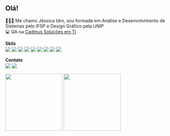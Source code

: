 ## Olá! 
<p> 👱🏼‍♀️ Me chamo Jéssica Idro, sou formada em Análise e Desenvolvimento de Sistemas pelo IFSP e Design Gráfico pela UNIP
<br>
💻 QA na <a href="https://cadmus.com.br/">Cadmus Soluções em TI</a> 
</p>
<div style="display: inline_block">
	<b>Skils</b>
	<br>
	<img align="center" src="https://img.shields.io/badge/JavaScript-323330?style=for-the-badge&logo=javascript&logoColor=F7DF1E">
	<img align="center" src="https://img.shields.io/badge/TypeScript-007ACC?style=for-the-badge&logo=typescript&logoColor=white">
	<img align="center" src="https://img.shields.io/badge/HTML5-E34F26?style=for-the-badge&logo=html5&logoColor=white">
	<img align="center" src="https://img.shields.io/badge/CSS3-1572B6?style=for-the-badge&logo=css3&logoColor=white">
	<img align="center" src="https://img.shields.io/badge/Angular-dd1b16?style=for-the-badge&logo=angular&logoColor=white">
	<img align="center" src="https://img.shields.io/badge/React-20232A?style=for-the-badge&logo=react&logoColor=61DAFB">
	<img align="center" src="https://img.shields.io/badge/Cypress-20232A?style=for-the-badge&logo=cypress&logoColor=61DAFB">
	<img align="center" src="https://img.shields.io/badge/Postman-E34F26?style=for-the-badge&logo=postman&logoColor=white">
	<img align="center" src="https://img.shields.io/badge/JIRA-007ACC?style=for-the-badge&logo=JIRA&logoColor=white">
	
<div>
<div style="display: inline_block">
	<br>
	<b>Contato</b>
	<br>
	<a href="https://www.linkedin.com/in/j%C3%A9ssica-idro-15862513b/"> <img align="center" src="https://img.shields.io/badge/LinkedIn-0077B5?style=for-the-badge&logo=linkedin&logoColor=white"></a>
	<a href="https://twitter.com/jessicaidro"> <img align="center" src="https://img.shields.io/badge/Twitter-1DA1F2?style=for-the-badge&logo=twitter&logoColor=white"></a>
	<br><br>
</div>

<div>
  <img height="180em" src="https://github-readme-stats.vercel.app/api?username=jessicaidro&show_icons=true&theme=dracula&include_all_commits=true&count_private=true"/>
  <img height="180em" src="https://github-readme-stats.vercel.app/api/top-langs/?username=jessicaidro&layout=compact&langs_count=7&theme=dracula"/>
</div>

  

